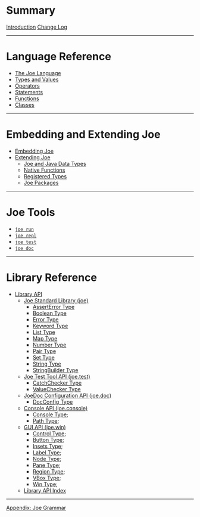 # Summary

[Introduction](introduction.md)
[Change Log](changes.md)

---

# Language Reference

- [The Joe Language](language.md)
- [Types and Values](types.md)
- [Operators](operators.md)
- [Statements](statements.md)
- [Functions](functions.md)
- [Classes](classes.md)

---

# Embedding and Extending Joe
- [Embedding Joe](embedding/embedding.md)
- [Extending Joe](extending/extending.md)
  - [Joe and Java Data Types](extending/java_types.md)
  - [Native Functions](extending/native_functions.md)
  - [Registered Types](extending/registered_types.md)
  - [Joe Packages](extending/packages.md)
  
---

# Joe Tools
- [`joe run`](joe_run.md)
- [`joe repl`](joe_repl.md)
- [`joe test`](joe_test.md)
- [`joe doc`](joe_doc.md)
 
---
 
# Library Reference

- [Library API](library/index.md)
  - [Joe Standard Library (joe)](./library/pkg.joe.md)
    - [AssertError Type](./library/type.joe.AssertError.md)
    - [Boolean Type](./library/type.joe.Boolean.md)
    - [Error Type](./library/type.joe.Error.md)
    - [Keyword Type](./library/type.joe.Keyword.md)
    - [List Type](./library/type.joe.List.md)
    - [Map Type](./library/type.joe.Map.md)
    - [Number Type](./library/type.joe.Number.md)
    - [Pair Type](./library/type.joe.Pair.md)
    - [Set Type](./library/type.joe.Set.md)
    - [String Type](./library/type.joe.String.md)
    - [StringBuilder Type](./library/type.joe.StringBuilder.md)
  - [Joe Test Tool API (joe.test)](./library/pkg.joe.test.md)
    - [CatchChecker Type](./library/type.joe.test.CatchChecker.md)
    - [ValueChecker Type](./library/type.joe.test.ValueChecker.md)
  - [JoeDoc Configuration API (joe.doc)](./library/pkg.joe.doc.md)
    - [DocConfig Type](./library/type.joe.doc.DocConfig.md)
  - [Console API (joe.console)](./library/pkg.joe.console.md)
    - [Console Type](library/type.joe.console.Console.md);
    - [Path Type](library/type.joe.console.Path.md);
  - [GUI API (joe.win)](./library/pkg.joe.win.md)
    - [Control Type](library/type.joe.win.Control.md);
    - [Button Type](library/type.joe.win.Button.md);
    - [Insets Type](library/type.joe.win.Insets.md);
    - [Label Type](library/type.joe.win.Label.md);
    - [Node Type](library/type.joe.win.Node.md);
    - [Pane Type](library/type.joe.win.Pane.md);
    - [Region Type](library/type.joe.win.Region.md);
    - [VBox Type](library/type.joe.win.VBox.md);
    - [Win Type](library/type.joe.win.Win.md);
  - [Library API Index](./library/index.md)

---

[Appendix: Joe Grammar](grammar.md)

